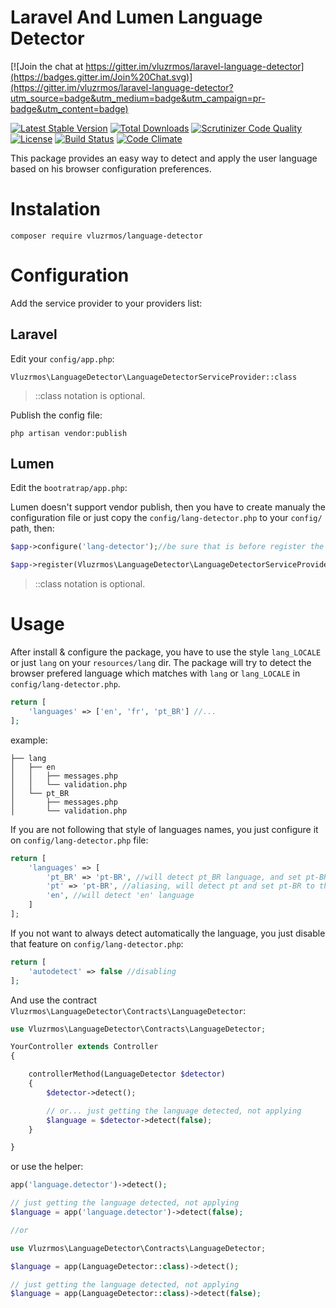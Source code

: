# Laravel And Lumen Language Detector

[![Join the chat at https://gitter.im/vluzrmos/laravel-language-detector](https://badges.gitter.im/Join%20Chat.svg)](https://gitter.im/vluzrmos/laravel-language-detector?utm_source=badge&utm_medium=badge&utm_campaign=pr-badge&utm_content=badge)

[![Latest Stable Version](https://poser.pugx.org/vluzrmos/language-detector/v/stable)](https://packagist.org/packages/vluzrmos/language-detector)
[![Total Downloads](https://poser.pugx.org/vluzrmos/language-detector/downloads)](https://packagist.org/packages/vluzrmos/language-detector)
[![Scrutinizer Code Quality](https://scrutinizer-ci.com/g/vluzrmos/laravel-language-detector/badges/quality-score.png?b=master)](https://scrutinizer-ci.com/g/vluzrmos/laravel-language-detector/?branch=0.2)
[![License](https://poser.pugx.org/vluzrmos/language-detector/license)](https://packagist.org/packages/vluzrmos/language-detector)
[![Build Status](https://travis-ci.org/vluzrmos/laravel-language-detector.svg)](https://travis-ci.org/vluzrmos/laravel-language-detector)
[![Code Climate](https://codeclimate.com/github/vluzrmos/laravel-language-detector/badges/gpa.svg)](https://codeclimate.com/github/vluzrmos/laravel-language-detector)

This package provides an easy way to detect and apply the user language based on his browser configuration preferences.

# Instalation

`composer require vluzrmos/language-detector`

# Configuration

Add the service provider to your providers list:

## Laravel

Edit your `config/app.php`:

```
Vluzrmos\LanguageDetector\LanguageDetectorServiceProvider::class
```
> ::class notation is optional.

Publish the config file:

```
php artisan vendor:publish
```

## Lumen

Edit the `bootratrap/app.php`:

Lumen doesn't support vendor publish, then you have to create manualy the configuration file or
just copy the `config/lang-detector.php` to your `config/` path, then:

```php
$app->configure('lang-detector');//be sure that is before register the package

$app->register(Vluzrmos\LanguageDetector\LanguageDetectorServiceProvider::class);
```
> ::class notation is optional.

# Usage

After install & configure the package, you have to use the style `lang_LOCALE` or just `lang` on your `resources/lang` dir.
The package will try to detect the browser prefered language which matches with `lang` or `lang_LOCALE` in `config/lang-detector.php`.

```php
return [
    'languages' => ['en', 'fr', 'pt_BR'] //...
];
```
example:

```
├── lang
│   ├── en
│   │   ├── messages.php
│   │   └── validation.php
│   └── pt_BR
│       ├── messages.php
│       └── validation.php
```

If you are not following that style of languages names, you just configure it on `config/lang-detector.php` file:

```php
return [
    'languages' => [
        'pt_BR' => 'pt-BR', //will detect pt_BR language, and set pt-BR to the application,
        'pt' => 'pt-BR', //aliasing, will detect pt and set pt-BR to the application
        'en', //will detect 'en' language
    ]
];
```

If you not want to always detect automatically the language, you just disable that feature on `config/lang-detector.php`:

```php
return [
    'autodetect' => false //disabling
];
```

And use the contract `Vluzrmos\LanguageDetector\Contracts\LanguageDetector`:

```php
use Vluzrmos\LanguageDetector\Contracts\LanguageDetector;

YourController extends Controller
{

    controllerMethod(LanguageDetector $detector)
    {
        $detector->detect();

        // or... just getting the language detected, not applying
        $language = $detector->detect(false);
    }

}
```

or use the helper:

```php
app('language.detector')->detect();

// just getting the language detected, not applying
$language = app('language.detector')->detect(false);

//or

use Vluzrmos\LanguageDetector\Contracts\LanguageDetector;

$language = app(LanguageDetector::class)->detect();

// just getting the language detected, not applying
$language = app(LanguageDetector::class)->detect(false);
```





